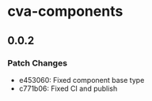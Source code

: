 # cva-components

## 0.0.2

### Patch Changes

- e453060: Fixed component base type
- c771b06: Fixed CI and publish
